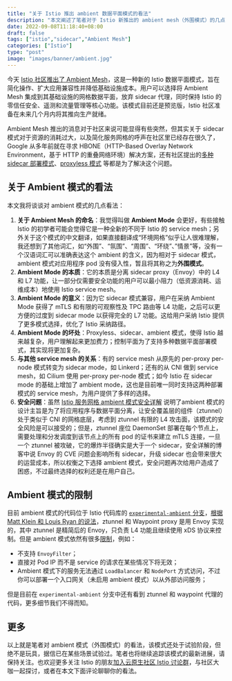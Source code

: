 ```yaml
---
title: "关于 Istio 推出 ambient 数据平面模式的看法"
description: "本文阐述了笔者对于 Istio 新推出的 ambient mesh（外围模式）的几点看法。"
date: 2022-09-08T11:18:40+08:00
draft: false
tags: ["istio","sidecar","Ambient Mesh"]
categories: ["Istio"]
type: "post"
image: "images/banner/ambient.jpg"
---
```


今天 [Istio 社区推出了 Ambient Mesh](https://lib.jimmysong.io/blog/introducing-ambient-mesh/)，这是一种新的 Istio 数据平面模式，旨在简化操作、扩大应用兼容性并降低基础设施成本。用户可以选择将 Ambient Mesh 集成到其基础设施的网格数据平面，放弃 sidecar 代理，同时保持 Istio 的零信任安全、遥测和流量管理等核心功能。该模式目前还是预览版，Istio 社区准备在未来几个月内将其推向生产就绪。

Ambient Mesh 推出的消息对于社区来说可能显得有些突然，但其实关于 sidecar 模式对于资源的消耗过大，以及简化服务网格的呼声在社区里已经存在很久了，Google 从多年前就在寻求 HBONE（HTTP-Based Overlay Network Environment，基于 HTTP 的重叠网络环境）解决方案，还有社区提出的[多种 sidecar 部署模式](/blog/beyond-istio-oss/#sidecar-management)、[proxyless 模式](/blog/beyond-istio-oss/#proxyless-pattern) 等都是为了解决这个问题。

## 关于 Ambient 模式的看法

本文我将谈谈对 ambient 模式的几点看法：

1. **关于 Ambient Mesh 的命名**：我觉得叫做 **Ambient Mode** 会更好，有些接触 Istio 的初学者可能会觉得它是一种全新的不同于 Istio 的 service mesh；另外关于这个模式的中文翻译，如果直接翻译成“环境网格”似乎让人很难理解，我还想到了其他词汇，如“外围”、“氛围”、“周围”、“环绕”、”情景”等，没有一个汉语词汇可以准确表达这个 ambient 的含义，因为相对于 sidecar 模式，ambient 模式对应用程序 pod 没有侵入性，暂且将其称之为**外围模式**。
2. **Ambient Mode 的本质**：它的本质是分离 sidecar proxy（Envoy）中的 L4 和 L7 功能，让一部分仅需要安全功能的用户可以最小阻力（低资源消耗、运维成本）地使用 Istio service mesh。
3. **Ambient Mode 的意义**：因为它 sidecar 模式兼容，用户在采纳 Ambient Mode 获得了 mTLS 和有限的可观察性及 TPC 路由等 L4 功能，之后可以更方便的过度到 sidecar mode 以获得完全的 L7 功能。这给用户采纳 Istio 提供了更多模式选择，优化了 Istio 采纳路径。
4. **Ambient Mode 的坏处**：Proxyless、sidecar、ambient 模式，使得 Istio 越来越复杂，用户理解起来更加费力；控制平面为了支持多种数据平面部署模式，其实现将更加复杂。
5. **与其他 service mesh 的关系**：有的 service mesh 从原先的 per-proxy per-node 模式转变为 sidecar mode，如 Linkerd；还有的从 CNI 做到 service mesh，如 Cilium 使用 per-proxy per-node 模式；如今 Istio 在 sidecar mode 的基础上增加了 ambient mode，这也是目前唯一同时支持这两种部署模式的 service mesh，为用户提供了多样的选择。
6. **安全问题**：虽然 [Istio 服务网格 ambient 模式安全详解](https://lib.jimmysong.io/blog/ambient-security/) 说明了ambient 模式的设计主旨是为了将应用程序与数据平面分离，让安全覆盖层的组件（ztunnel）处于类似于 CNI 的网格底层，考虑到 ztunnel 有限的 L4 攻击面，该模式的安全风险是可以接受的；但是，ztunnel 座位 DaemonSet 部署在每个节点上，需要处理和分发调度到该节点上的所有 pod 的证书来建立 mTLS 连接，一旦 一个 ztunnel 被攻破，它的爆炸半径确实是大于一个 sidecar，安全详解的博客中说 Envoy 的 CVE 问题会影响所有 sidecar，升级 sidecar 也会带来很大的运营成本，所以权衡之下选择 ambient 模式，安全问题再次给用户造成了困惑，不过最终选择的权利还是在用户自己。

## Ambient 模式的限制

目前 ambient 模式的代码位于 Istio 代码库的 [`experimental-ambient` 分支](https://github.com/istio/istio/tree/experimental-ambient)，[根据 Matt Klein 和 Louis Ryan 的说法](https://twitter.com/mattklein123/status/1567870635568955392?ref_src=twsrc%5Etfw)，ztunnel 和 Waypoint proxy 是用 Envoy 实现的，其中 ztunnel 是精简后的 Envoy，只负责 L4 功能且继续使用 xDS 协议来控制。但是 ambient 模式依然有很多[限制](https://github.com/istio/istio/tree/experimental-ambient#limitations)，例如：

- 不支持 `EnvoyFilter`；
- 直接对 Pod IP 而不是 service 的请求在某些情况下将无效；
- Ambient 模式下的服务无法通过 `LoadBalancer` 和 `NodePort` 方式访问，不过你可以部署一个入口网关（未启用 ambient 模式）以从外部访问服务；

但是目前在 `experimental-ambient` 分支中还有看到 ztunnel 和 waypoint 代理的代码，更多细节我们不得而知。

## 更多

以上就是笔者对 ambient 模式（外围模式）的看法，该模式还处于试验阶段，但绝不是玩具，据信已在某些场景试验过。笔者也将继续追踪该模式的最新进展，请保持关注。也欢迎更多关注 Istio 的朋友[加入云原生社区 Istio 讨论群](https://cloudnative.to/community/join/)，与社区大咖一起探讨，或者在本文下面评论聊聊你的看法。
